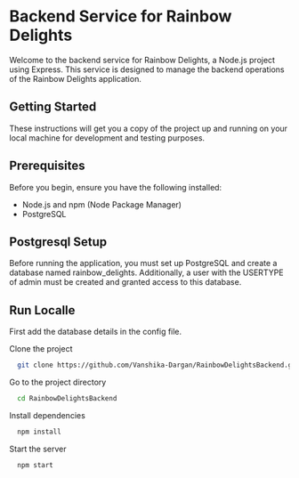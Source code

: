 
# Backend Service for Rainbow Delights

Welcome to the backend service for Rainbow Delights, a Node.js project using Express. This service is designed to manage the backend operations of the Rainbow Delights application.



## Getting Started

These instructions will get you a copy of the project up and running on your local machine for development and testing purposes.



## Prerequisites

Before you begin, ensure you have the following installed:

- Node.js and npm (Node Package Manager)
- PostgreSQL
##  Postgresql Setup

Before running the application, you must set up PostgreSQL and create a database named rainbow_delights. Additionally, a user with the USERTYPE of admin must be created and granted access to this database.

## Run Localle
First add the database details in the config file.

Clone the project

```bash
  git clone https://github.com/Vanshika-Dargan/RainbowDelightsBackend.git
```

Go to the project directory

```bash
  cd RainbowDelightsBackend
```

Install dependencies

```bash
  npm install
```

Start the server

```bash
  npm start
```

